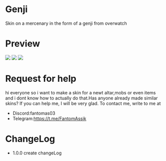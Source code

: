 # Genji
Skin on a mercenary in the form of a genji from overwatch

# Preview
![](https://media.discordapp.net/attachments/792732655799107604/1120687726509948939/image.png?width=1213&height=682)
![](https://media.discordapp.net/attachments/792732655799107604/1120687726975533107/image.png?width=1213&height=682)
![](https://media.discordapp.net/attachments/792732655799107604/1120687727575322624/image.png?width=1213&height=682)

# Request for help

hi everyone so i want to make a skin for a newt altar,mobs or even items and i dont know how to actually do that.Has anyone already made similar skins?
If you can help me, I will be very glad.
To contact me, write to me at
- Discord:fantomas03
- Telegram:https://t.me/FantomAssik

# ChangeLog
- 1.0.0 create сhangeLog